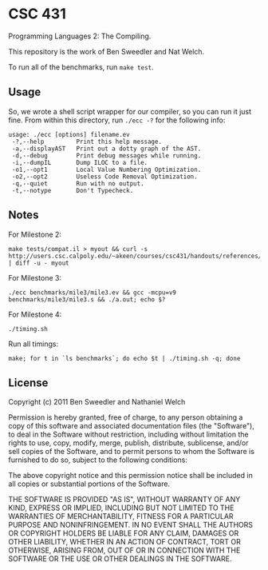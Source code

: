 # CSC 431

Programming Languages 2: The Compiling.

This repository is the work of Ben Sweedler and Nat Welch.

To run all of the benchmarks, run `make test`.

## Usage

So, we wrote a shell script wrapper for our compiler, so you can run it just fine. From within this directory, run `./ecc -?` for the following info:

    usage: ./ecc [options] filename.ev
     -?,--help         Print this help message.
     -a,--displayAST   Print out a dotty graph of the AST.
     -d,--debug        Print debug messages while running.
     -i,--dumpIL       Dump ILOC to a file.
     -o1,--opt1        Local Value Numbering Optimization.
     -o2,--opt2        Useless Code Removal Optimization.
     -q,--quiet        Run with no output.
     -t,--notype       Don't Typecheck.

## Notes

For Milestone 2:

    make tests/compat.il > myout && curl -s http://users.csc.calpoly.edu/~akeen/courses/csc431/handouts/references/compat.out | diff -u - myout

For Milestone 3:

    ./ecc benchmarks/mile3/mile3.ev && gcc -mcpu=v9 benchmarks/mile3/mile3.s && ./a.out; echo $?

For Milestone 4:

    ./timing.sh

Run all timings:

    make; for t in `ls benchmarks`; do echo $t | ./timing.sh -q; done

## License

Copyright (c) 2011 Ben Sweedler and Nathaniel Welch

Permission is hereby granted, free of charge, to any person obtaining a copy
of this software and associated documentation files (the "Software"), to deal
in the Software without restriction, including without limitation the rights
to use, copy, modify, merge, publish, distribute, sublicense, and/or sell
copies of the Software, and to permit persons to whom the Software is
furnished to do so, subject to the following conditions:

The above copyright notice and this permission notice shall be included in
all copies or substantial portions of the Software.

THE SOFTWARE IS PROVIDED "AS IS", WITHOUT WARRANTY OF ANY KIND, EXPRESS OR
IMPLIED, INCLUDING BUT NOT LIMITED TO THE WARRANTIES OF MERCHANTABILITY,
FITNESS FOR A PARTICULAR PURPOSE AND NONINFRINGEMENT. IN NO EVENT SHALL THE
AUTHORS OR COPYRIGHT HOLDERS BE LIABLE FOR ANY CLAIM, DAMAGES OR OTHER
LIABILITY, WHETHER IN AN ACTION OF CONTRACT, TORT OR OTHERWISE, ARISING FROM,
OUT OF OR IN CONNECTION WITH THE SOFTWARE OR THE USE OR OTHER DEALINGS IN
THE SOFTWARE.
